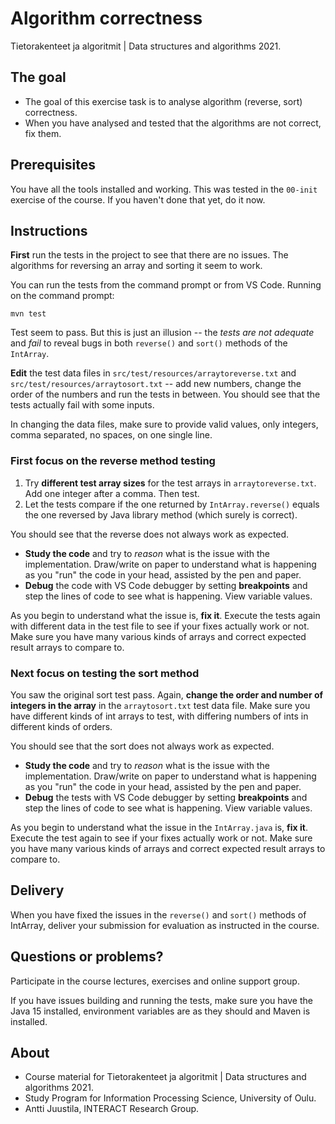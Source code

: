 # Algorithm correctness

Tietorakenteet ja algoritmit | Data structures and algorithms 2021.

## The goal

* The goal of this exercise task is to analyse algorithm (reverse, sort) correctness.
* When you have analysed and tested that the algorithms are not correct, fix them.

## Prerequisites

You have all the tools installed and working. This was tested in the `00-init` exercise 
of the course. If you haven't done that yet, do it now.

## Instructions

**First** run the tests in the project to see that there are no issues. The algorithms for reversing an array and sorting it seem to work. 

You can run the tests from the command prompt or from VS Code. Running on the command prompt:

```
mvn test
```

Test seem to pass. But this is just an illusion -- the *tests are not adequate* and *fail* to reveal bugs in both `reverse()` and `sort()` methods of the `IntArray`.

**Edit** the test data files in `src/test/resources/arraytoreverse.txt` and `src/test/resources/arraytosort.txt` -- add new numbers, change the order of the numbers and run the tests in between. You should see that the tests actually fail with some inputs.

In changing the data files, make sure to provide valid values, only integers, comma separated, no spaces, on one single line.

### First focus on the reverse method testing

1. Try **different test array sizes** for the test arrays in `arraytoreverse.txt`. Add one integer after a comma. Then test.
1. Let the tests compare if the one returned by `IntArray.reverse()` equals the one reversed by Java library method (which surely is correct).

You should see that the reverse does not always work as expected.

* **Study the code** and try to *reason* what is the issue with the implementation. Draw/write on paper to understand what is happening as you "run" the code in your head, assisted by the pen and paper.
* **Debug** the code with VS Code debugger by setting **breakpoints** and step the lines of code to see what is happening. View variable values.

As you begin to understand what the issue is, **fix it**. Execute the tests again with different data in the test file to see if your fixes actually work or not. Make sure you have many various kinds of arrays and correct expected result arrays to compare to.

### Next focus on testing the sort method

You saw the original sort test pass. Again, **change the order and number of integers in the array** in the `arraytosort.txt` test data file. Make sure you have different kinds of int arrays to test, with differing numbers of ints in different kinds of orders.

You should see that the sort does not always work as expected.

* **Study the code** and try to *reason* what is the issue with the implementation. Draw/write on paper to understand what is happening as you "run" the code in your head, assisted by the pen and paper.
* **Debug** the tests with VS Code debugger by setting **breakpoints** and step the lines of code to see what is happening. View variable values.

As you begin to understand what the issue in the `IntArray.java` is, **fix it**. Execute the test again to see if your fixes actually work or not. Make sure you have many various kinds of arrays and correct expected result arrays to compare to. 

## Delivery

When you have fixed the issues in the `reverse()` and `sort()` methods of IntArray, deliver your submission for evaluation as instructed in the course.

## Questions or problems?

Participate in the course lectures, exercises and online support group.

If you have issues building and running the tests, make sure you have the Java 15 installed, environment variables are as they should and Maven is installed.

## About

* Course material for Tietorakenteet ja algoritmit | Data structures and algorithms 2021.
* Study Program for Information Processing Science, University of Oulu.
* Antti Juustila, INTERACT Research Group.